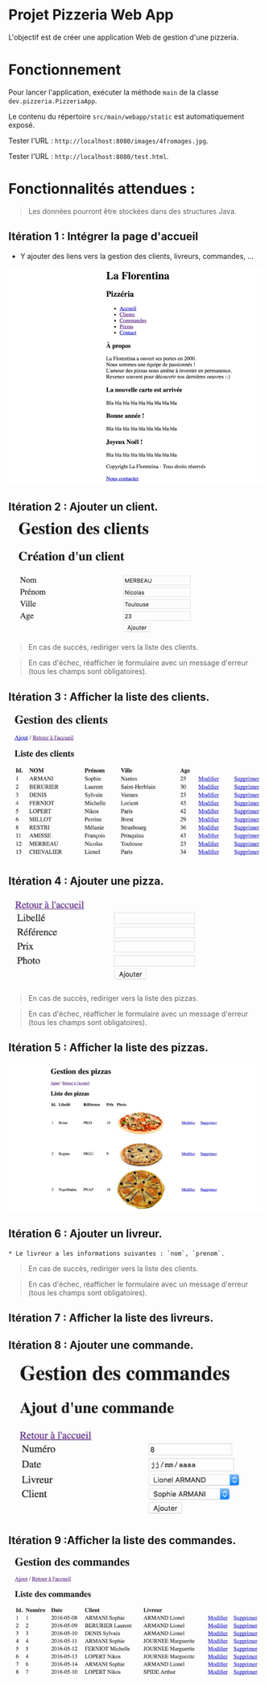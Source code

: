 # Projet Pizzeria Web App

L'objectif est de créer une application Web de gestion d'une pizzeria.

# Fonctionnement

Pour lancer l'application, exécuter la méthode `main` de la classe `dev.pizzeria.PizzeriaApp`.

Le contenu du répertoire `src/main/webapp/static` est automatiquement exposé.

Tester l'URL : `http://localhost:8080/images/4fromages.jpg`.

Tester l'URL : `http://localhost:8080/test.html`.


# Fonctionnalités attendues :

> Les données pourront être stockées dans des structures Java.

## Itération 1 : Intégrer la page d'accueil 

* Y ajouter des liens vers la gestion des clients, livreurs, commandes, ...
    
![](images/app-accueil.png)

## Itération 2 : Ajouter un client.

![](images/app-client-create.png)

> En cas de succès, rediriger vers la liste des clients.

> En cas d'échec, réafficher le formulaire avec un message d'erreur (tous les champs sont obligatoires).

## Itération 3 : Afficher la liste des clients.

![](images/app-client-lister.png)

## Itération 4 : Ajouter une pizza.

![](images/app-pizza-create.png)

> En cas de succès, rediriger vers la liste des pizzas.

> En cas d'échec, réafficher le formulaire avec un message d'erreur (tous les champs sont obligatoires).

## Itération 5 : Afficher la liste des pizzas.

![](images/app-pizza-lister.png)

## Itération 6 : Ajouter un livreur.
    * Le livreur a les informations suivantes : `nom`, `prenom`.

> En cas de succès, rediriger vers la liste des clients.

> En cas d'échec, réafficher le formulaire avec un message d'erreur (tous les champs sont obligatoires).


## Itération 7 : Afficher la liste des livreurs.

## Itération 8 : Ajouter une commande.

![](images/app-commande-create.png)

## Itération 9 :Afficher la liste des commandes.

![](images/app-commande-lister.png)